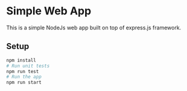 # Simple Web App

This is a simple NodeJs web app built on top of express.js framework.

## Setup

```bash
npm install
# Run unit tests
npm run test
# Run the app
npm run start
```